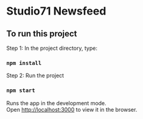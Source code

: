 # Studio71 Newsfeed


## To run this project

Step 1: In the project directory, type:

### `npm install`

Step 2: Run the project

### `npm start`

Runs the app in the development mode.\
Open [http://localhost:3000](http://localhost:3000) to view it in the browser.
